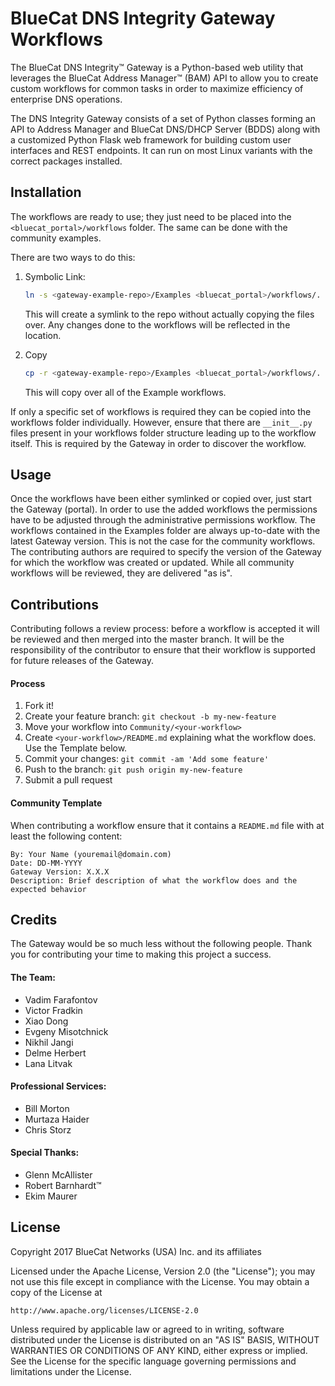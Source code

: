 # BlueCat DNS Integrity Gateway Workflows
The BlueCat DNS Integrity™ Gateway is a Python-based web utility that leverages the BlueCat Address Manager™ (BAM) API to allow you to create custom workflows for common tasks in order to maximize efficiency of enterprise DNS operations.

The DNS Integrity Gateway consists of a set of Python classes forming an API to Address Manager and BlueCat DNS/DHCP Server (BDDS) along with a customized Python Flask web framework for building custom user interfaces and REST endpoints. It can run on most Linux variants with the correct packages installed.

## Installation
The workflows are ready to use; they just need to be placed into the `<bluecat_portal>/workflows` folder. The same can be done with the community examples.

There are two ways to do this:
1. Symbolic Link:
    ```bash
    ln -s <gateway-example-repo>/Examples <bluecat_portal>/workflows/.
    ```
    This will create a symlink to the repo without actually copying the files over. Any changes done to the workflows will be reflected in the <gateway-example-repo> location.

2. Copy
    ```bash
    cp -r <gateway-example-repo>/Examples <bluecat_portal>/workflows/.
    ```
    This will copy over all of the Example workflows.

If only a specific set of workflows is required they can be copied into the workflows folder individually. However, ensure that there are `__init__.py` files present in your workflows folder structure leading up to the workflow itself. This is required by the Gateway in order to discover the workflow.

## Usage
Once the workflows have been either symlinked or copied over, just start the Gateway (portal). In order to use the added workflows the permissions have to be adjusted through the administrative permissions workflow. The workflows contained in the Examples folder are always up-to-date with the latest Gateway version. This is not the case for the community workflows. The contributing authors are required to specify the version of the Gateway for which the workflow was created or updated. While all community workflows will be reviewed, they are delivered "as is".

## Contributions
Contributing follows a review process: before a workflow is accepted it will be reviewed and then merged into the master branch. It will be the responsibility of the contributor to ensure that their workflow is supported for future releases of the Gateway.

#### Process
1. Fork it!
2. Create your feature branch: `git checkout -b my-new-feature`
3. Move your workflow into `Community/<your-workflow>`
4. Create `<your-workflow>/README.md` explaining what the workflow does. Use the Template below.
3. Commit your changes: `git commit -am 'Add some feature'`
4. Push to the branch: `git push origin my-new-feature`
5. Submit a pull request

#### Community Template
When contributing a workflow ensure that it contains a `README.md` file with at least the following content:
```
By: Your Name (youremail@domain.com)
Date: DD-MM-YYYY
Gateway Version: X.X.X
Description: Brief description of what the workflow does and the expected behavior
```

## Credits
The Gateway would be so much less without the following people. Thank you for contributing your time to making this project a success.

#### The Team:
- Vadim Farafontov
- Victor Fradkin
- Xiao Dong
- Evgeny Misotchnick
- Nikhil Jangi
- Delme Herbert
- Lana Litvak

#### Professional Services:
- Bill Morton
- Murtaza Haider
- Chris Storz

#### Special Thanks:
- Glenn McAllister
- Robert Barnhardt™
- Ekim Maurer


## License

Copyright 2017 BlueCat Networks (USA) Inc. and its affiliates

Licensed under the Apache License, Version 2.0 (the "License");
you may not use this file except in compliance with the License.
You may obtain a copy of the License at

    http://www.apache.org/licenses/LICENSE-2.0

Unless required by applicable law or agreed to in writing, software
distributed under the License is distributed on an "AS IS" BASIS,
WITHOUT WARRANTIES OR CONDITIONS OF ANY KIND, either express or implied.
See the License for the specific language governing permissions and
limitations under the License.
